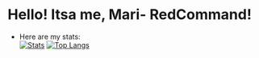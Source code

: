 # Hello! Itsa me, Mari- RedCommand!
- Here are my stats: <br/>
[![Stats](https://github-readme-stats.vercel.app/api?username=RedCommand-dev&show_icons=true&theme=github_dark)](https://github.com/anuraghazra/github-readme-stats)
[![Top Langs](https://github-readme-stats.vercel.app/api/top-langs/?username=RedCommand-dev&layout=compact&theme=github_dark)](https://github.com/anuraghazra/github-readme-stats)

